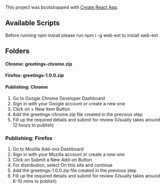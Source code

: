 This project was bootstrapped with [Create React App](https://github.com/facebook/create-react-app).

## Available Scripts

Before running npm install please run npm i -g web-ext to install web-ext

## Folders

#### Chrome: greetings-chrome.zip

#### Firefox: greetings-1.0.0.zip

#### Publishing: Chrome

1. Go to Google Chrome Developer Dashboard
2. Sign in with your Google account or create a new one
3. Click on + New Item Button
4. Add the greetings-chrome.zip file created in the previous step
5. Fill up the required details and submit for review
   (Usually takes around 12 hours to publish)

### Publishing: Firefox

1. Go to Mozilla Add-ons Dashboard
2. Sign in with your Mozilla account or create a new one
3. Click on Submit a New Add-on Button
4. For distribution, select On this site and continue
5. Add the greetings-1.0.0.zip file created in the previous step
6. Fill up the required details and submit for review
   (Usually takes around 6-10 mins to publish)
